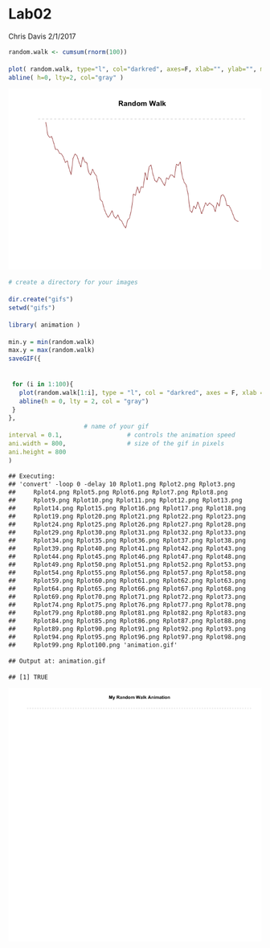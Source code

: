 Lab02
================
Chris Davis
2/1/2017

``` r
random.walk <- cumsum(rnorm(100))
  
plot( random.walk, type="l", col="darkred", axes=F, xlab="", ylab="", main="Random Walk" )
abline( h=0, lty=2, col="gray" )
```

![](Lab02_files/figure-markdown_github/unnamed-chunk-1-1.png)

``` r
# create a directory for your images

dir.create("gifs")
setwd("gifs")

library( animation )

min.y = min(random.walk)
max.y = max(random.walk)
saveGIF({

  
 for (i in 1:100){
   plot(random.walk[1:i], type = "l", col = "darkred", axes = F, xlab = "", ylab = "", main = "My Random Walk Animation", xlim = c(0, 100), ylim = c(min.y, max.y))
   abline(h = 0, lty = 2, col = "gray")
 }
}, 
                     # name of your gif
interval = 0.1,                  # controls the animation speed
ani.width = 800,                 # size of the gif in pixels
ani.height = 800
)              
```

    ## Executing: 
    ## 'convert' -loop 0 -delay 10 Rplot1.png Rplot2.png Rplot3.png
    ##     Rplot4.png Rplot5.png Rplot6.png Rplot7.png Rplot8.png
    ##     Rplot9.png Rplot10.png Rplot11.png Rplot12.png Rplot13.png
    ##     Rplot14.png Rplot15.png Rplot16.png Rplot17.png Rplot18.png
    ##     Rplot19.png Rplot20.png Rplot21.png Rplot22.png Rplot23.png
    ##     Rplot24.png Rplot25.png Rplot26.png Rplot27.png Rplot28.png
    ##     Rplot29.png Rplot30.png Rplot31.png Rplot32.png Rplot33.png
    ##     Rplot34.png Rplot35.png Rplot36.png Rplot37.png Rplot38.png
    ##     Rplot39.png Rplot40.png Rplot41.png Rplot42.png Rplot43.png
    ##     Rplot44.png Rplot45.png Rplot46.png Rplot47.png Rplot48.png
    ##     Rplot49.png Rplot50.png Rplot51.png Rplot52.png Rplot53.png
    ##     Rplot54.png Rplot55.png Rplot56.png Rplot57.png Rplot58.png
    ##     Rplot59.png Rplot60.png Rplot61.png Rplot62.png Rplot63.png
    ##     Rplot64.png Rplot65.png Rplot66.png Rplot67.png Rplot68.png
    ##     Rplot69.png Rplot70.png Rplot71.png Rplot72.png Rplot73.png
    ##     Rplot74.png Rplot75.png Rplot76.png Rplot77.png Rplot78.png
    ##     Rplot79.png Rplot80.png Rplot81.png Rplot82.png Rplot83.png
    ##     Rplot84.png Rplot85.png Rplot86.png Rplot87.png Rplot88.png
    ##     Rplot89.png Rplot90.png Rplot91.png Rplot92.png Rplot93.png
    ##     Rplot94.png Rplot95.png Rplot96.png Rplot97.png Rplot98.png
    ##     Rplot99.png Rplot100.png 'animation.gif'

    ## Output at: animation.gif

    ## [1] TRUE

![animation.gif](gifs/animation.gif)
